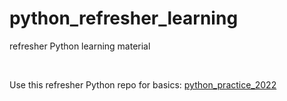 # python_refresher_learning
refresher Python learning material

</br>

<p>Use this refresher Python repo for basics: <a target="_blank" href="https://github.com/Norbert305/python_practice_2022">python_practice_2022</a></p>
